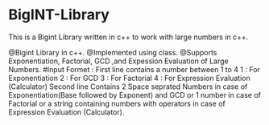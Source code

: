 # BigINT-Library
This is a Bigint Library written in c++ to work with large numbers in c++.

@Bigint Library in c++.
@Implemented using class.
@Supports Exponentiation, Factorial, GCD ,and Expession Evaluation of Large Numbers.
#Input Formet :
First line contains a number between 1 to 4
    1 : For Exponentiation
    2 : For GCD
    3 : For Factorial 
    4 : For Expression Evaluation (Calculator)
Second line Contains 2 Space seprated Numbers in case of Exponentiation(Base followed by Exponent) and GCD or 1 number in case of Factorial
or a string containing numbers with operators in case of Expression Evaluation (Calculator).

